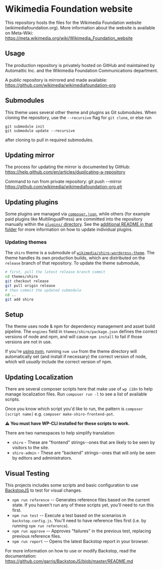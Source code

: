 # Wikimedia Foundation website

This repository hosts the files for the Wikimedia Foundation website (wikimediafoundation.org). More information about the website is available on Meta-Wiki: https://meta.wikimedia.org/wiki/Wikimedia_Foundation_website

## Usage

The production repository is privately hosted on GitHub and maintained by Automattic Inc. and the Wikimedia Foundation Communications department.

A public repository is mirrored and made available: https://github.com/wikimedia/wikimediafoundation-org

## Submodules

This theme uses several other theme and plugins as Git submodules. When cloning the repository, use the `--recursive` flag for `git clone`, or else run

```
git submodule init
git submodule update --recursive
```

after cloning to pull in required submodules.

## Updating mirror

The process for updating the mirror is documented by GitHub: https://help.github.com/en/articles/duplicating-a-repository

Command to run from private repository:
  git push --mirror https://github.com/wikimedia/wikimediafoundation-org.git

## Updating plugins

Some plugins are managed via [`composer.json`](./composer.json), while others (for example paid plugins like MultilingualPress) are committed into the repository manually within the [`plugins/` directory](./plugins/). See the [additional README in that folder](./plugins/) for more information on how to update individual plugins.

### Updating themes

The `shiro` theme is a submodule of [`wikimedia/shiro-wordpress-theme`](https://github.com/wikimedia/shiro-wordpress-theme). The theme handles its own production builds, which are distributed on the `release` branch of that repository. To update the theme submodule,

```bash
# first, pull the latest release branch commit
cd themes/shiro
git checkout release
git pull origin release
# then commit the updated submodule
cd ..
git add shiro
```

## Setup

The theme uses node & npm for dependency management and asset build pipeline. The `engines` field in `themes/shiro/package.json` defines the correct versions of node and npm, and will cause `npm install` to fail if those versions are not in use.

If you're [using nvm](https://github.com/nvm-sh/nvm#installing-and-updating), running `nvm use` from the theme directory will automatically set (and install if necessary) the correct version of node, which will *usually* include the correct version of npm.

## Updating Localization

There are several composer scripts here that make use of `wp i18n` to help manage localization files. Run `composer run -l` to see a list of available scripts.

Once you know which script you'd like to run, the pattern is `composer [script name]` e.g. `composer make-shiro-frontend-pot`.

**⚠️ You must have WP-CLI installed for these scripts to work.**

There are two namespaces to help simplify translation:

- `shiro` - These are "frontend" strings--ones that are likely to be seen by visitors to the site.
- `shiro-admin` - These are "backend" strings--ones that will only be seen by editors and administrators.

## Visual Testing

This projects includes some scripts and basic configuration to use [BackstopJS](https://github.com/garris/BackstopJS) to test for visual changes.

- `npm run reference` -- Generates reference files based on the current state. If you haven't run any of these scripts yet, you'll need to run this first.
- `npm run test` -- Execute a test based on the scenarios in `backstop.config.js`. You'll need to have reference files first (i.e. by running `npm run reference`).
- `npm run approve` -- Approves "failures" in the previous test, replacing previous reference files.
- `npm run report` -- Opens the latest Backstop report in your browser.

For more information on how to use or modify Backstop, read the documentation: https://github.com/garris/BackstopJS/blob/master/README.md
